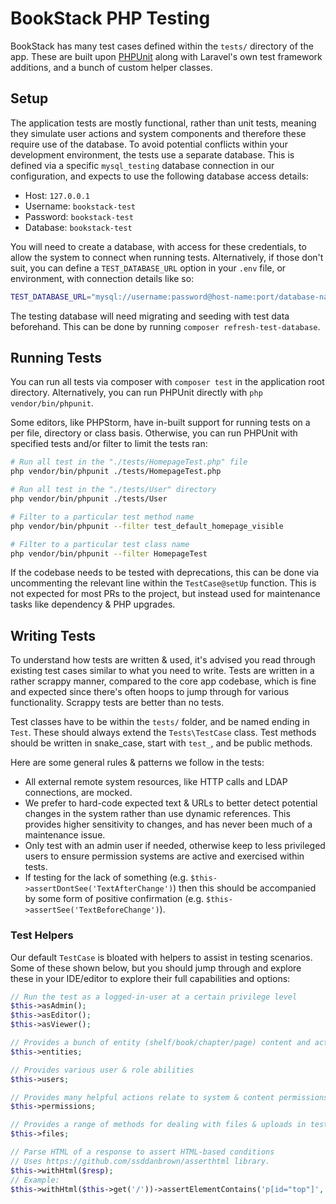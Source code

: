 # BookStack PHP Testing

BookStack has many test cases defined within the `tests/` directory of the app. These are built upon [PHPUnit](https://phpunit.de/) along with Laravel's own test framework additions, and a bunch of custom helper classes.

## Setup

The application tests are mostly functional, rather than unit tests, meaning they simulate user actions and system components and therefore these require use of the database. To avoid potential conflicts within your development environment, the tests use a separate database. This is defined via a specific `mysql_testing` database connection in our configuration, and expects to use the following database access details:

- Host: `127.0.0.1`
- Username: `bookstack-test`
- Password: `bookstack-test`
- Database: `bookstack-test`

You will need to create a database, with access for these credentials, to allow the system to connect when running tests. Alternatively, if those don't suit, you can define a `TEST_DATABASE_URL` option in your `.env` file, or environment, with connection details like so:

```bash
TEST_DATABASE_URL="mysql://username:password@host-name:port/database-name"
```

The testing database will need migrating and seeding with test data beforehand. This can be done by running `composer refresh-test-database`.

## Running Tests

You can run all tests via composer with `composer test` in the application root directory.
Alternatively, you can run PHPUnit directly with `php vendor/bin/phpunit`.

Some editors, like PHPStorm, have in-built support for running tests on a per file, directory or class basis.
Otherwise, you can run PHPUnit with specified tests and/or filter to limit the tests ran:

```bash
# Run all test in the "./tests/HomepageTest.php" file
php vendor/bin/phpunit ./tests/HomepageTest.php

# Run all test in the "./tests/User" directory
php vendor/bin/phpunit ./tests/User

# Filter to a particular test method name
php vendor/bin/phpunit --filter test_default_homepage_visible

# Filter to a particular test class name
php vendor/bin/phpunit --filter HomepageTest
```

If the codebase needs to be tested with deprecations, this can be done via uncommenting the relevant line within the `TestCase@setUp` function.  This is not expected for most PRs to the project, but instead used for maintenance tasks like dependency & PHP upgrades.

## Writing Tests

To understand how tests are written & used, it's advised you read through existing test cases similar to what you need to write. Tests are written in a rather scrappy manner, compared to the core app codebase, which is fine and expected since there's often hoops to jump through for various functionality. Scrappy tests are better than no tests.

Test classes have to be within the `tests/` folder, and be named ending in `Test`. These should always extend the `Tests\TestCase` class.
Test methods should be written in snake_case, start with `test_`, and be public methods.

Here are some general rules & patterns we follow in the tests:

- All external remote system resources, like HTTP calls and LDAP connections, are mocked.
- We prefer to hard-code expected text & URLs to better detect potential changes in the system rather than use dynamic references. This provides higher sensitivity to changes, and has never been much of a maintenance issue.
- Only test with an admin user if needed, otherwise keep to less privileged users to ensure permission systems are active and exercised within tests.
- If testing for the lack of something (e.g. `$this->assertDontSee('TextAfterChange')`) then this should be accompanied by some form of positive confirmation (e.g. `$this->assertSee('TextBeforeChange')`).

### Test Helpers

Our default `TestCase` is bloated with helpers to assist in testing scenarios. Some of these shown below, but you should jump through and explore these in your IDE/editor to explore their full capabilities and options:

```php
// Run the test as a logged-in-user at a certain privilege level
$this->asAdmin();
$this->asEditor();
$this->asViewer();

// Provides a bunch of entity (shelf/book/chapter/page) content and actions 
$this->entities;

// Provides various user & role abilities
$this->users;

// Provides many helpful actions relate to system & content permissions
$this->permissions;

// Provides a range of methods for dealing with files & uploads in tests
$this->files;

// Parse HTML of a response to assert HTML-based conditions
// Uses https://github.com/ssddanbrown/asserthtml library.
$this->withHtml($resp);
// Example:
$this->withHtml($this->get('/'))->assertElementContains('p[id="top"]', 'Hello!');
```
